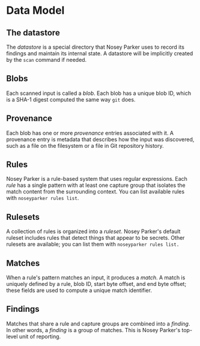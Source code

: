 # Data Model

## The datastore
The _datastore_ is a special directory that Nosey Parker uses to record its findings and maintain its internal state.
A datastore will be implicitly created by the `scan` command if needed.

## Blobs
Each scanned input is called a _blob_.
Each blob has a unique blob ID, which is a SHA-1 digest computed the same way `git` does.

## Provenance
Each blob has one or more _provenance_ entries associated with it.
A provenance entry is metadata that describes how the input was discovered, such as a file on the filesystem or a file in Git repository history.

## Rules
Nosey Parker is a rule-based system that uses regular expressions.
Each _rule_ has a single pattern with at least one capture group that isolates the match content from the surrounding context.
You can list available rules with `noseyparker rules list`.

## Rulesets
A collection of rules is organized into a _ruleset_.
Nosey Parker's default ruleset includes rules that detect things that appear to be secrets.
Other rulesets are available; you can list them with `noseyparker rules list.`

## Matches
When a rule's pattern matches an input, it produces a _match_.
A match is uniquely defined by a rule, blob ID, start byte offset, and end byte offset; these fields are used to compute a unique match identifier.

## Findings
Matches that share a rule and capture groups are combined into a _finding_.
In other words, a _finding_ is a group of matches.
This is Nosey Parker's top-level unit of reporting.

